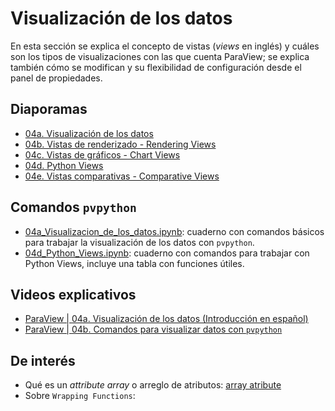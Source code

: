 # Visualización de los datos

En esta sección se explica el concepto de vistas (*views* en inglés) y cuáles son los tipos de visualizaciones con las que cuenta ParaView; se explica también cómo se modifican y su flexibilidad de configuración desde el panel de propiedades.

## Diaporamas

- [04a. Visualización de los datos](04a_Visualizacion_de_los_datos.pdf)
- [04b. Vistas de renderizado - Rendering Views](04b_Vistas_de_renderizado_Render_Views.pdf)
- [04c. Vistas de gráficos - Chart Views](04c_Vistas_de_graficos_Chart_Views.pdf)
- [04d. Python Views](04d_Python_Views.pdf)
- [04e. Vistas comparativas - Comparative Views](04e_Vistas_comparativas_Comparative_Views.pdf)


## Comandos ```pvpython```

- [04a_Visualizacion_de_los_datos.ipynb](04a_Visualizacion_de_los_datos.ipynb): cuaderno con comandos básicos para trabajar la visualización de los datos con ```pvpython```.
- [04d_Python_Views.ipynb](04d_Python_Views.ipynb): cuaderno con comandos para trabajar con Python Views, incluye una tabla con funciones útiles.

## Videos explicativos

- [ParaView | 04a. Visualización de los datos (Introducción en español)](https://youtu.be/0Kp6KIqguXw)
- [ParaView | 04b. Comandos para visualizar datos con ```pvpython```]()

## De interés

* Qué es un *attribute array* o arreglo de atributos: [array atribute](http://ftp.actix.com/resources/1502/Projects/KB/TechLayer/About_Array_Attributes.htm#:~:text=Unlike%20ordinary%20attributes%2C%20which%20store,are%20identified%20by%20an%20index.)
* Sobre ```Wrapping Functions```:  
